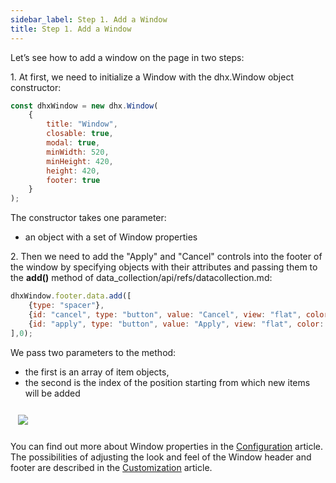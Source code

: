 ```yaml
---
sidebar_label: Step 1. Add a Window
title: Step 1. Add a Window
---          
```


Let’s see how to add a window on the page in two steps: 

1\. At first, we need to initialize a Window with the dhx.Window object constructor:

~~~~js
const dhxWindow = new dhx.Window(
	{
    	title: "Window", 
        closable: true, 
        modal: true, 
		minWidth: 520, 
        minHeight: 420, 
        height: 420, 
		footer: true
	}
);
~~~~

The constructor takes one parameter:

- an object with a set of Window properties

2\. Then we need to add the "Apply" and "Cancel" controls into the footer of the window by specifying objects with their attributes and passing them to the <b>add()</b> method of data_collection/api/refs/datacollection.md:

~~~~js
dhxWindow.footer.data.add([
    {type: "spacer"},
    {id: "cancel", type: "button", value: "Cancel", view: "flat", color: "danger"},
    {id: "apply", type: "button", value: "Apply", view: "flat", color: "primary"}
],0);
~~~~

We pass two parameters to the method:

- the first is an array of item objects,
- the second is the index of the position starting from which new items will be added
 
<img style="margin: 12px" src="tutorial/binding_components/window.png"/> 
 
You can find out more about Window properties in the [Configuration](window/configuration.md) article. The possibilities of adjusting the look and feel of the Window header and footer are described in the
[Customization](window/customization.md) article.


<div id="tutorial_step">
    <a id="next_step" href="tutorial/binding_components/step2.md"></a>
</div>










